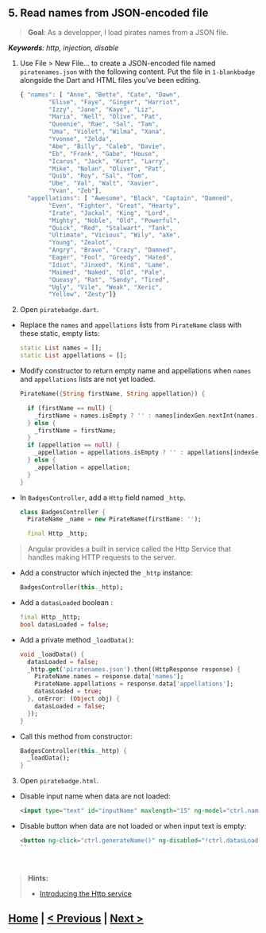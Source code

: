 ## 5. Read names from JSON-encoded file
> **Goal**: As a developper, I load pirates names from a JSON file.

_**Keywords**: http, injection, disable_

1. Use File > New File… to create a JSON-encoded file named `piratenames.json` with the following content. Put the file in `1-blankbadge` alongside the Dart and HTML files you’ve been editing.

    ```js
    { "names": [ "Anne", "Bette", "Cate", "Dawn",
            "Elise", "Faye", "Ginger", "Harriot",
            "Izzy", "Jane", "Kaye", "Liz",
            "Maria", "Nell", "Olive", "Pat",
            "Queenie", "Rae", "Sal", "Tam",
            "Uma", "Violet", "Wilma", "Xana",
            "Yvonne", "Zelda",
            "Abe", "Billy", "Caleb", "Davie",
            "Eb", "Frank", "Gabe", "House",
            "Icarus", "Jack", "Kurt", "Larry",
            "Mike", "Nolan", "Oliver", "Pat",
            "Quib", "Roy", "Sal", "Tom",
            "Ube", "Val", "Walt", "Xavier",
            "Yvan", "Zeb"],
      "appellations": [ "Awesome", "Black", "Captain", "Damned",
            "Even", "Fighter", "Great", "Hearty",
            "Irate", "Jackal", "King", "Lord",
            "Mighty", "Noble", "Old", "Powerful",
            "Quick", "Red", "Stalwart", "Tank",
            "Ultimate", "Vicious", "Wily", "aXe",
            "Young", "Zealot",
            "Angry", "Brave", "Crazy", "Damned",
            "Eager", "Fool", "Greedy", "Hated",
            "Idiot", "Jinxed", "Kind", "Lame",
            "Maimed", "Naked", "Old", "Pale",
            "Queasy", "Rat", "Sandy", "Tired",
            "Ugly", "Vile", "Weak", "Xeric",
            "Yellow", "Zesty"]}  
    ```
2. Open `piratebadge.dart`.
 - Replace the `names` and `appellations` lists from `PirateName` class with these static, empty lists:

    ```Dart
    static List names = [];
    static List appellations = [];
    ```
 - Modify constructor to return empty name and appellations when `names` and `appellations` lists are not yet loaded.

    ```Dart
    PirateName({String firstName, String appellation}) {

      if (firstName == null) {
        _firstName = names.isEmpty ? '' : names[indexGen.nextInt(names.length)];
      } else {
        _firstName = firstName;
      }
      if (appellation == null) {
        _appellation = appellations.isEmpty ? '' : appellations[indexGen.nextInt(appellations.length)];
      } else {
        _appellation = appellation;
      }
    }
    ```
 - In `BadgesController`, add a `Http` field named `_http`.

    ```Dart
    class BadgesController {
      PirateName _name = new PirateName(firstName: '');

      final Http _http;
    ```
> Angular provides a built in service called the Http Service that handles making HTTP requests to the server.
 - Add a constructor which injected the `_http` instance:
 
    ```Dart
    BadgesController(this._http);
    ```
 - Add a `datasLoaded` boolean :

    ```Dart  
   final Http _http;
   bool datasLoaded = false;
   ```
 - Add a private method `_loadData()`:

    ```Dart
    void _loadData() {
      datasLoaded = false;
      _http.get('piratenames.json').then((HttpResponse response) {
        PirateName.names = response.data['names'];
        PirateName.appellations = response.data['appellations'];
        datasLoaded = true;
      }, onError: (Object obj) {
        datasLoaded = false;
      });
    }
    ``` 
 - Call this method from constructor:

    ```Dart
    BadgesController(this._http) {
      _loadData();
    }
    ```
3. Open `piratebadge.html`.
 - Disable input name when data are not loaded:
    
    ```HTML
    <input type="text" id="inputName" maxlength="15" ng-model="ctrl.name" ng-disabled="!ctrl.datasLoaded">
    ```
 - Disable button when data are not loaded or when input text is empty:

   ```HTML
   <button ng-click="ctrl.generateName()" ng-disabled="!ctrl.datasLoaded || ctrl.name.trim().isNotEmpty">Aye! Gimme a name!</button>
   `` 
     
    
<a name="hints"></a>
> **Hints:**
> 
> - [Introducing the Http service](https://github.com/angular/angular.dart.tutorial/wiki/Introducing-filters-and-services) 
 

## [Home](../README.md) | [< Previous](step-4.md) | [Next >](step-7.md)

